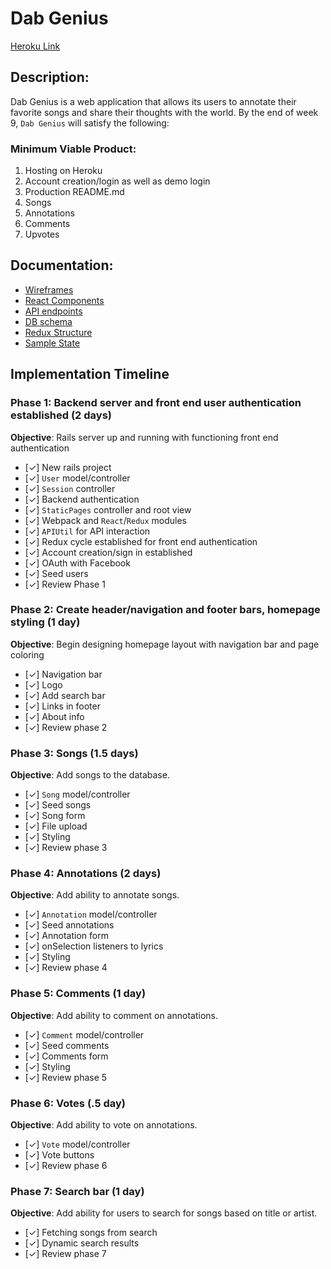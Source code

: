 # Dab Genius

[Heroku Link][heroku]

[heroku]: https://dab-genius.herokuapp.com/

## Description:
Dab Genius is a web application that allows its users to annotate their
favorite songs and share their thoughts with the world. By the end of week 9, `Dab Genius` will satisfy the following:

### Minimum Viable Product:
  1. Hosting on Heroku
  2. Account creation/login as well as demo login
  3. Production README.md
  4. Songs
  5. Annotations
  6. Comments
  7. Upvotes

## Documentation:
* [Wireframes][wireframes]
* [React Components][components]
* [API endpoints][api-endpoints]
* [DB schema][schema]
* [Redux Structure][redux-structure]
* [Sample State][sample-state]

[wireframes]: docs/wireframes
[components]: docs/component-hierarchy.md
[redux-structure]: rdocs/edux-structure.md
[sample-state]: docs/sample-state.md
[api-endpoints]: docs/api-endpoints.md
[schema]: docs/schema.md

## Implementation Timeline

### Phase 1: Backend server and front end user authentication established (2 days)
**Objective**: Rails server up and running with functioning front end authentication
  - [✓] New rails project
  - [✓] `User` model/controller
  - [✓] `Session` controller
  - [✓] Backend authentication
  - [✓] `StaticPages` controller and root view
  - [✓] Webpack and `React`/`Redux` modules
  - [✓] `APIUtil` for API interaction
  - [✓] Redux cycle established for front end authentication
  - [✓] Account creation/sign in established
  - [✓] OAuth with Facebook
  - [✓] Seed users
  - [✓] Review Phase 1

### Phase 2: Create header/navigation and footer bars, homepage styling (1 day)
**Objective**: Begin designing homepage layout with navigation bar and page coloring
  - [✓] Navigation bar
  - [✓] Logo
  - [✓] Add search bar
  - [✓] Links in footer
  - [✓] About info
  - [✓] Review phase 2

### Phase 3: Songs (1.5 days)
**Objective**: Add songs to the database.
  - [✓] `Song` model/controller
  - [✓] Seed songs
  - [✓] Song form
  - [✓] File upload
  - [✓] Styling
  - [✓] Review phase 3

### Phase 4: Annotations (2 days)
**Objective**: Add ability to annotate songs.
  - [✓] `Annotation` model/controller
  - [✓] Seed annotations
  - [✓] Annotation form
  - [✓] onSelection listeners to lyrics
  - [✓] Styling
  - [✓] Review phase 4

### Phase 5: Comments (1 day)
**Objective**: Add ability to comment on annotations.
  - [✓] `Comment` model/controller
  - [✓] Seed comments
  - [✓] Comments form
  - [✓] Styling
  - [✓] Review phase 5

### Phase 6: Votes (.5 day)
**Objective**: Add ability to vote on annotations.
  - [✓] `Vote` model/controller
  - [✓] Vote buttons
  - [✓] Review phase 6

### Phase 7: Search bar (1 day)
**Objective**: Add ability for users to search for songs based on title or artist.
  - [✓] Fetching songs from search
  - [✓] Dynamic search results
  - [✓] Review phase 7
